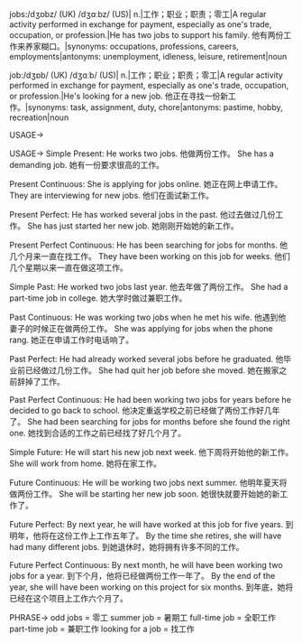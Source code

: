 jobs:/dʒɒbz/ (UK) /dʒɑːbz/ (US)| n.|工作；职业；职责；零工|A regular activity performed in exchange for payment, especially as one's trade, occupation, or profession.|He has two jobs to support his family. 他有两份工作来养家糊口。|synonyms: occupations, professions, careers, employments|antonyms: unemployment, idleness, leisure, retirement|noun

job:/dʒɒb/ (UK) /dʒɑːb/ (US)| n.|工作；职业；职责；零工|A regular activity performed in exchange for payment, especially as one's trade, occupation, or profession.|He's looking for a new job. 他正在寻找一份新工作。|synonyms: task, assignment, duty, chore|antonyms:  pastime, hobby, recreation|noun


USAGE->

USAGE->
Simple Present:
He works two jobs.  他做两份工作。
She has a demanding job. 她有一份要求很高的工作。

Present Continuous:
She is applying for jobs online. 她正在网上申请工作。
They are interviewing for new jobs. 他们在面试新工作。

Present Perfect:
He has worked several jobs in the past. 他过去做过几份工作。
She has just started her new job. 她刚刚开始她的新工作。

Present Perfect Continuous:
He has been searching for jobs for months. 他几个月来一直在找工作。
They have been working on this job for weeks.  他们几个星期以来一直在做这项工作。

Simple Past:
He worked two jobs last year. 他去年做了两份工作。
She had a part-time job in college. 她大学时做过兼职工作。

Past Continuous:
He was working two jobs when he met his wife. 他遇到他妻子的时候正在做两份工作。
She was applying for jobs when the phone rang. 她正在申请工作时电话响了。

Past Perfect:
He had already worked several jobs before he graduated. 他毕业前已经做过几份工作。
She had quit her job before she moved.  她在搬家之前辞掉了工作。

Past Perfect Continuous:
He had been working two jobs for years before he decided to go back to school.  他决定重返学校之前已经做了两份工作好几年了。
She had been searching for jobs for months before she found the right one. 她找到合适的工作之前已经找了好几个月了。

Simple Future:
He will start his new job next week. 他下周将开始他的新工作。
She will work from home. 她将在家工作。

Future Continuous:
He will be working two jobs next summer.  他明年夏天将做两份工作。
She will be starting her new job soon. 她很快就要开始她的新工作了。

Future Perfect:
By next year, he will have worked at this job for five years. 到明年，他将在这份工作上工作五年了。
By the time she retires, she will have had many different jobs.  到她退休时，她将拥有许多不同的工作。

Future Perfect Continuous:
By next month, he will have been working two jobs for a year. 到下个月，他将已经做两份工作一年了。
By the end of the year, she will have been working on this project for six months. 到年底，她将已经在这个项目上工作六个月了。


PHRASE->
odd jobs = 零工
summer job =  暑期工
full-time job = 全职工作
part-time job = 兼职工作
looking for a job = 找工作
